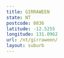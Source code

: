 ```yaml
---
title: GIRRAWEEN
state: NT
postcode: 0836
latitude: -12.5255
longitude: 131.0962
url: /nt/girraween/
layout: suburb
---
```

